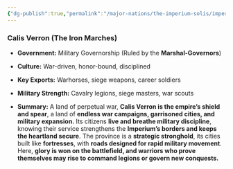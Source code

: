 ```yaml
---
{"dg-publish":true,"permalink":"/major-nations/the-imperium-solis/imperial-provinces/calis-verron/","noteIcon":"","updated":"2025-02-12T14:13:25.000-08:00"}
---
```


### **Calis Verron (The Iron Marches)**

- **Government:** Military Governorship (Ruled by the **Marshal-Governors**)
	
- **Culture:** War-driven, honor-bound, disciplined
	
- **Key Exports:** Warhorses, siege weapons, career soldiers
	
- **Military Strength:** Cavalry legions, siege masters, war scouts
	
- **Summary:** A land of perpetual war, **Calis Verron is the empire’s shield and spear**, a land of **endless war campaigns, garrisoned cities, and military expansion.** Its citizens **live and breathe military discipline**, knowing their service strengthens the **Imperium’s borders and keeps the heartland secure**. The province is a **strategic stronghold**, its cities built like **fortresses**, with **roads designed for rapid military movement**. Here, **glory is won on the battlefield, and warriors who prove themselves may rise to command legions or govern new conquests.** 